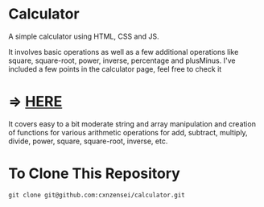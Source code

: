 # Calculator

A simple calculator using HTML, CSS and JS.

It involves basic operations as well as a few additional operations like square, square-root, power, inverse, percentage and plusMinus.
I've included a few points in the calculator page, feel free to check it 

# => [HERE](https://cxnzensei.github.io/calculator/)

It covers easy to a bit moderate string and array manipulation and creation of functions for various arithmetic operations for add, subtract, multiply, divide, power, square, square-root, inverse, etc.

# To Clone This Repository

`git clone git@github.com:cxnzensei/calculator.git`
